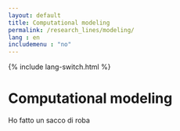 ```yaml
---
layout: default
title: Computational modeling
permalink: /research_lines/modeling/
lang : en
includemenu : "no"
---
```

{% include lang-switch.html %}

# Computational modeling

Ho fatto un sacco di roba